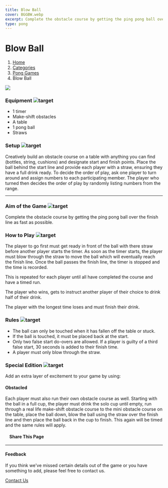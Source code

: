 ```yaml
---
title: Blow Ball
cover: BGGBW.webp
excerpt: Complete the obstacle course by getting the ping pong ball over the finish line as fast as possible.
type: pong
---
```


# Blow Ball

1.  [Home](/)
2.  [Categories](GameCategories)
3.  [Pong Games](GameCategories/PongGames)
4.  Blow Ball

![](images/blowball.webp)

### Equipment ![target](images/liquor.webp)

-   1 timer
-   Make-shift obstacles
-   A table
-   1 pong ball
-   Straws

### Setup ![target](images/settings.webp)

Creatively build an obstacle course on a table with anything you can find (bottles, string, cushions) and designate start and finish points. Place the ball behind the start line and provide each player with a straw, ensuring they have a full drink ready. To decide the order of play, ask one player to turn around and assign numbers to each participating member. The player who turned then decides the order of play by randomly listing numbers from the range.

* * *

### Aim of the Game ![target](images/target.webp)

Complete the obstacle course by getting the ping pong ball over the finish line as fast as possible.

### How to Play ![target](images/question.webp)

The player to go first must get ready in front of the ball with there straw before another player starts the timer. As soon as the timer starts, the player must blow through the straw to move the ball which will eventually reach the finish line. Once the ball passes the finish line, the timer is stopped and the time is recorded.

This is repeated for each player until all have completed the course and have a timed run.

The player who wins, gets to instruct another player of their choice to drink half of their drink.

The player with the longest time loses and must finish their drink.

### Rules ![target](images/rules.webp)

-   The ball can only be touched when it has fallen off the table or stuck.
-   If the ball is touched, it must be placed back at the start.
-   Only two false start do-overs are allowed. If a player is guilty of a third false start, 30 seconds is added to their finish time.
-   A player must only blow through the straw.

### Special Edition ![target](images/special.webp)

Add an extra layer of excitement to your game by using:

#### **Obstacled**

Each player must also run their own obstacle course as well. Starting with the ball in a full cup, the player must drink the solo cup until empty, run through a real life make-shift obstacle course to the mini obstacle course on the table, place the ball down, blow the ball using the straw over the finish line and then place the ball back in the cup to finish. This again will be timed and the same rules will apply.

####     Share This Page

[](https://www.facebook.com/sharer/sharer.php?u=beergogglegames.co.uk/GameCategories/PongGames/blowball)[](https://www.instagram.com/direct/new/)[](https://twitter.com/intent/tweet?url=beergogglegames.co.uk/GameCategories/PongGames/blowball)

* * *

#### Feedback

If you think we've missed certain details out of the game or you have something to add, please feel free to contact us.

  
  
  
[Contact Us](contact)
